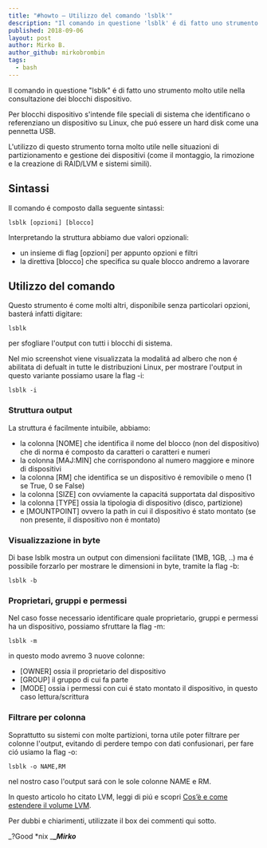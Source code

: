 ```yaml
---
title: "#howto – Utilizzo del comando 'lsblk'"
description: "Il comando in questione 'lsblk' é di fatto uno strumento molto utile nella consultazione dei blocchi dispositivo."
published: 2018-09-06
layout: post
author: Mirko B.
author_github: mirkobrombin
tags:
  - bash
---
```

Il comando in questione "lsblk" é di fatto uno strumento molto utile nella consultazione dei blocchi dispositivo.

Per blocchi dispositivo s'intende file speciali di sistema che identificano o referenziano un dispositivo su Linux, che puó essere un hard disk come una pennetta USB.

L'utilizzo di questo strumento torna molto utile nelle situazioni di partizionamento e gestione dei dispositivi (come il montaggio, la rimozione e la creazione di RAID/LVM e sistemi simili).

## Sintassi

Il comando é composto dalla seguente sintassi:

    lsblk [opzioni] [blocco]

Interpretando la struttura abbiamo due valori opzionali:

*   un insieme di flag [opzioni] per appunto opzioni e filtri
*   la direttiva [blocco] che specifica su quale blocco andremo a lavorare

## Utilizzo del comando

Questo strumento é come molti altri, disponibile senza particolari opzioni, basterá infatti digitare:

    lsblk

per sfogliare l'output con tutti i blocchi di sistema.

Nel mio screenshot viene visualizzata la modalitá ad albero che non é abilitata di defualt in tutte le distribuzioni Linux, per mostrare l'output in questo variante possiamo usare la flag -i:

    lsblk -i

### Struttura output

La struttura é facilmente intuibile, abbiamo:

*   la colonna [NOME] che identifica il nome del blocco (non del dispositivo) che di norma é composto da caratteri o caratteri e numeri
*   la colonna [MAJ:MIN] che corrispondono al numero maggiore e minore di dispositivi
*   la colonna [RM] che identifica se un dispositivo é removibile o meno (1 se True, 0 se False)
*   la colonna [SIZE] con ovviamente la capacitá supportata dal dispositivo
*   la colonna [TYPE] ossia la tipologia di dispositivo (disco, partizione)
*   e [MOUNTPOINT] ovvero la path in cui il dispositivo é stato montato (se non presente, il dispositivo non é montato)

### Visualizzazione in byte

Di base lsblk mostra un output con dimensioni facilitate (1MB, 1GB, ..) ma é possibile forzarlo per mostrare le dimensioni in byte, tramite la flag -b:

    lsblk -b

### Proprietari, gruppi e permessi

Nel caso fosse necessario identificare quale proprietario, gruppi e permessi ha un dispositivo, possiamo sfruttare la flag -m:

    lsblk -m

in questo modo avremo 3 nuove colonne:

*   [OWNER] ossia il proprietario del dispositivo
*   [GROUP] il gruppo di cui fa parte
*   [MODE] ossia i permessi con cui é stato montato il dispositivo, in questo caso lettura/scrittura

### Filtrare per colonna

Soprattutto su sistemi con molte partizioni, torna utile poter filtrare per colonne l'output, evitando di perdere tempo con dati confusionari, per fare ció usiamo la flag -o:

    lsblk -o NAME,RM

nel nostro caso l'output sará con le sole colonne NAME e RM.

In questo articolo ho citato LVM, leggi di piú e scopri [Cos’è e come estendere il volume LVM](https://linuxhub.it/article/howto-cose-e-come-estendere-il-volume-lvm).

Per dubbi e chiarimenti, utilizzate il box dei commenti qui sotto.

_?Good *nix _**__Mirko_**